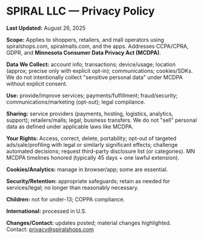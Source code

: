 # SPIRAL LLC — Privacy Policy
**Last Updated:** August 26, 2025

**Scope:** Applies to shoppers, retailers, and mall operators using spiralshops.com, spiralmalls.com, and the apps. Addresses CCPA/CPRA, GDPR, and **Minnesota Consumer Data Privacy Act (MCDPA)**.

**Data We Collect:** account info; transactions; device/usage; location (approx; precise only with explicit opt-in); communications; cookies/SDKs. We do not intentionally collect "sensitive personal data" under MCDPA without explicit consent.

**Use:** provide/improve services; payments/fulfillment; fraud/security; communications/marketing (opt-out); legal compliance.

**Sharing:** service providers (payments, hosting, logistics, analytics, support); retailers/malls; legal; business transfers. We do not "sell" personal data as defined under applicable laws like MCDPA.

**Your Rights:** Access, correct, delete, portability; opt-out of targeted ads/sale/profiling with legal or similarly significant effects; challenge automated decisions; request third-party disclosure list (or categories). MN MCDPA timelines honored (typically 45 days + one lawful extension).

**Cookies/Analytics:** manage in browser/app; some are essential.

**Security/Retention:** appropriate safeguards; retain as needed for services/legal; no longer than reasonably necessary.

**Children:** not for under-13; COPPA compliance.

**International:** processed in U.S.

**Changes/Contact:** updates posted; material changes highlighted.  
Contact: privacy@spiralshops.com